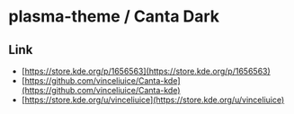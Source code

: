 

# plasma-theme / Canta Dark


## Link

* [https://store.kde.org/p/1656563](https://store.kde.org/p/1656563)
* [https://github.com/vinceliuice/Canta-kde](https://github.com/vinceliuice/Canta-kde)
* [https://store.kde.org/u/vinceliuice](https://store.kde.org/u/vinceliuice)
